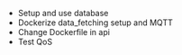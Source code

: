 - Setup and use database
- Dockerize data_fetching setup and MQTT
- Change Dockerfile in api
- Test QoS